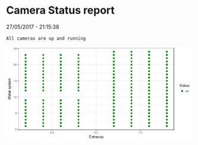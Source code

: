 Camera Status report
================
27/05/2017 - 21:15:38

    All cameras are up and running

![](camreport_files/figure-markdown_github/unnamed-chunk-2-1.png)
